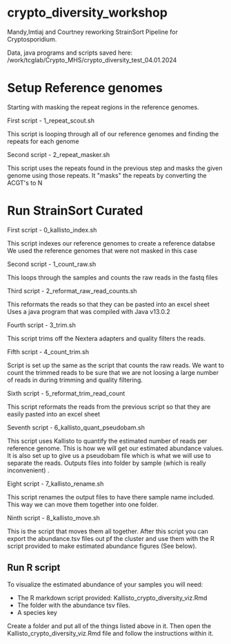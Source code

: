 # crypto_diversity_workshop
 
 Mandy,Imtiaj and Courtney reworking StrainSort Pipeline for Cryptosporidium.
 
 Data, java programs and scripts saved here:
 /work/tcglab/Crypto_MHS/crypto_diversity_test_04.01.2024
 
 # Setup Reference genomes
 Starting with masking the repeat regions in the reference genomes.
 
 First script - 1_repeat_scout.sh
 
 This script is looping through all of our reference genomes and finding the repeats for each genome
 
 Second script - 2_repeat_masker.sh
 
 This script uses the repeats found in the previous step and masks the given genome using those repeats.
 It "masks" the repeats by converting the ACGT's to N
 
 # Run StrainSort Curated
 
First script - 0_kallisto_index.sh
 
 This script indexes our reference genomes to create a reference databse
 We used the reference genomes that were not masked in this case

Second script - 1_count_raw.sh

This loops through the samples and counts the raw reads in the fastq files

Third script - 2_reformat_raw_read_counts.sh

This reformats the reads so that they can be pasted into an excel sheet
Uses a java program that was compiled with Java v13.0.2

Fourth script - 3_trim.sh

This script trims off the Nextera adapters and quality filters the reads.

Fifth script - 4_count_trim.sh

Script is set up the same as the script that counts the raw reads. 
We want to count the trimmed reads to be sure that we are not loosing a large number of reads in during trimming and quality filtering.

Sixth script - 5_reformat_trim_read_count

This script reformats the reads from the previous script so that they are easily pasted into an excel sheet

Seventh script - 6_kallisto_quant_pseudobam.sh

This script uses Kallisto to quantify the estimated number of reads per reference genome. This is how we will get our estimated abundance values.
It is also set up to give us a pseudobam file which is what we will use to separate the reads. 
Outputs files into folder by sample (which is really inconvenient) .

Eight script - 7_kallisto_rename.sh

This script renames the output files to have there sample name included. This way we can move them together into one folder.

Ninth script - 8_kallisto_move.sh

This is the script that moves them all together.
After this script you can export the abundance.tsv files out pf the cluster and use them with the R script provided to make estimated abundance figures (See below).





## Run R script
To visualize the estimated abundance of your samples you will need:
- The R markdown script provided: Kallisto_crypto_diversity_viz.Rmd
- The folder with the abundance tsv files. 
- A species key

Create a folder and put all of the things listed above in it. Then open the Kallisto_crypto_diversity_viz.Rmd file and follow the instructions within it.

